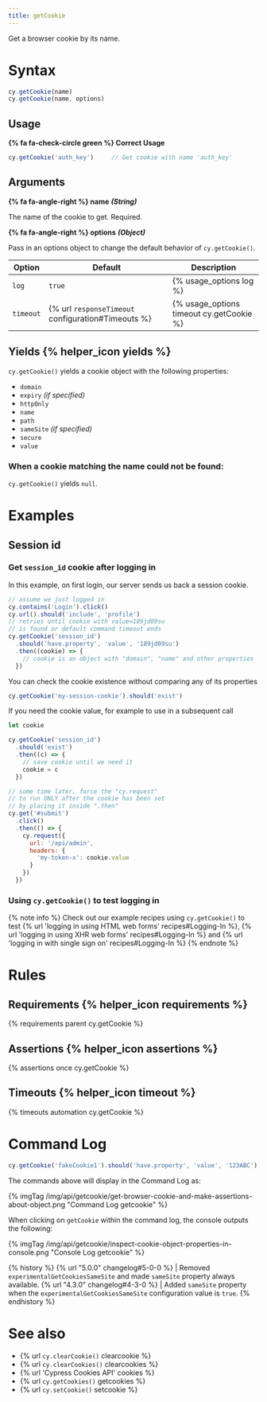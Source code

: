 ```yaml
---
title: getCookie
---
```


Get a browser cookie by its name.

# Syntax

```javascript
cy.getCookie(name)
cy.getCookie(name, options)
```

## Usage

**{% fa fa-check-circle green %} Correct Usage**

```javascript
cy.getCookie('auth_key')     // Get cookie with name 'auth_key'
```

## Arguments

**{% fa fa-angle-right %} name** ***(String)***

The name of the cookie to get. Required.

**{% fa fa-angle-right %} options** ***(Object)***

Pass in an options object to change the default behavior of `cy.getCookie()`.

Option | Default | Description
--- | --- | ---
`log` | `true` | {% usage_options log %}
`timeout` | {% url `responseTimeout` configuration#Timeouts %} | {% usage_options timeout cy.getCookie %}

## Yields {% helper_icon yields %}

`cy.getCookie()` yields a cookie object with the following properties:

- `domain`
- `expiry` *(if specified)*
- `httpOnly`
- `name`
- `path`
- `sameSite` *(if specified)*
- `secure`
- `value`

### When a cookie matching the name could not be found:

`cy.getCookie()` yields `null`.

# Examples

## Session id

### Get `session_id` cookie after logging in

In this example, on first login, our server sends us back a session cookie.

```javascript
// assume we just logged in
cy.contains('Login').click()
cy.url().should('include', 'profile')
// retries until cookie with value=189jd09su
// is found or default command timeout ends
cy.getCookie('session_id')
  .should('have.property', 'value', '189jd09su')
  .then((cookie) => {
    // cookie is an object with "domain", "name" and other properties
  })
```

You can check the cookie existence without comparing any of its properties

```javascript
cy.getCookie('my-session-cookie').should('exist')
```

If you need the cookie value, for example to use in a subsequent call

```js
let cookie

cy.getCookie('session_id')
  .should('exist')
  .then((c) => {
    // save cookie until we need it
    cookie = c
  })

// some time later, force the "cy.request"
// to run ONLY after the cookie has been set
// by placing it inside ".then"
cy.get('#submit')
  .click()
  .then(() => {
    cy.request({
      url: '/api/admin',
      headers: {
        'my-token-x': cookie.value
      }
    })
  })
```

### Using `cy.getCookie()` to test logging in

{% note info %}
Check out our example recipes using `cy.getCookie()` to test {% url 'logging in using HTML web forms' recipes#Logging-In %}, {% url 'logging in using XHR web forms' recipes#Logging-In %} and {% url 'logging in with single sign on' recipes#Logging-In %}
{% endnote %}

# Rules

## Requirements {% helper_icon requirements %}

{% requirements parent cy.getCookie %}

## Assertions {% helper_icon assertions %}

{% assertions once cy.getCookie %}

## Timeouts {% helper_icon timeout %}

{% timeouts automation cy.getCookie %}

# Command Log

```javascript
cy.getCookie('fakeCookie1').should('have.property', 'value', '123ABC')
```

The commands above will display in the Command Log as:

{% imgTag /img/api/getcookie/get-browser-cookie-and-make-assertions-about-object.png "Command Log getcookie" %}

When clicking on `getCookie` within the command log, the console outputs the following:

{% imgTag /img/api/getcookie/inspect-cookie-object-properties-in-console.png "Console Log getcookie" %}

{% history %}
{% url "5.0.0" changelog#5-0-0 %} | Removed `experimentalGetCookiesSameSite` and made `sameSite` property always available.
{% url "4.3.0" changelog#4-3-0 %} | Added `sameSite` property when the `experimentalGetCookiesSameSite` configuration value is `true`.
{% endhistory %}

# See also

- {% url `cy.clearCookie()` clearcookie %}
- {% url `cy.clearCookies()` clearcookies %}
- {% url 'Cypress Cookies API' cookies %}
- {% url `cy.getCookies()` getcookies %}
- {% url `cy.setCookie()` setcookie %}
